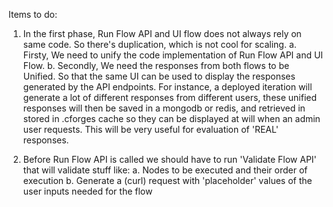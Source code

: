 Items to do:

1. In the first phase, Run Flow API and UI flow does not always rely on same code. So there's duplication, which is not cool for scaling. 
    a. Firsty, We need to unify the code implementation of Run Flow API and UI Flow.
    b. Secondly, We need the responses from both flows to be Unified. So that the same UI can be used to display the responses generated by the API endpoints. For instance, a deployed iteration will generate a lot of different responses from different users, these unified responses will then be saved in a mongodb or redis, and retrieved in stored in .cforges cache so they can be displayed at will when an admin user requests. This will be very useful for evaluation of 'REAL' responses. 

2. Before Run Flow API is called we should have to run 'Validate Flow API' that will validate stuff like:
    a. Nodes to be executed and their order of execution
    b. Generate a (curl) request with 'placeholder' values of the user inputs needed for the flow
